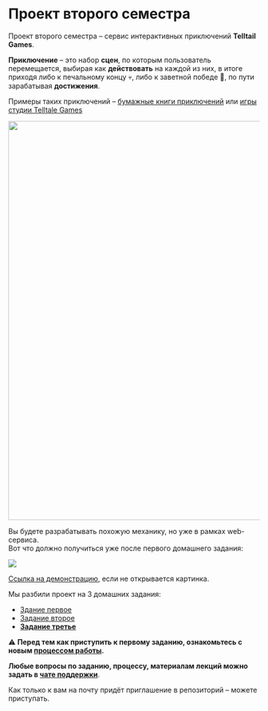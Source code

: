 # Проект второго семестра

Проект второго семестра – сервис интерактивных приключений **Telltail Games**.

**Приключение** – это набор **сцен**, по которым пользователь перемещается, выбирая как **действовать** на каждой из них, в итоге приходя либо к печальному концу :skull:, либо к заветной победе :tada:, по пути зарабатывая **достижения**.

Примеры таких приключений – [бумажные книги приключений](https://ru.wikipedia.org/wiki/Choose_Your_Own_Adventure) или [игры студии Telltale Games](https://telltale.com/series/)

<img src="https://yastatic.net/s3/locdoc/daas-static/telltail/demo.png" width=800>

Вы будете разрабатывать похожую механику, но уже в рамках web-сервиса.   
Вот что должно получиться уже после первого домашнего задания:

<img src="https://yastatic.net/s3/locdoc/daas-static/telltail/demo7.gif">

[Ссылка на демонстрацию](https://yastatic.net/s3/locdoc/daas-static/telltail/demo.gif), если не открывается картинка.

Мы разбили проект на 3 домашних задания:

- [Здание первое](task/part-one.md)
- [Задание второе](task/part-two.md)
- **[Задание третье](task/part-three.md)**

:warning: **Перед тем как приступить к первому заданию, ознакомьтесь с новым [процессом работы](task/workflow.md).**

**Любые вопросы по заданию, процессу, материалам лекций можно задать в [чате поддержки](https://t.me/joinchat/CFbKBVKPqFzuNabGpPjKDw)**.

Как только к вам на почту придёт приглашение в репозиторий – можете приступать.
